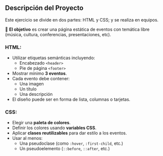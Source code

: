 ## Descripción del Proyecto

Este ejercicio se divide en dos partes: HTML y CSS; y se realiza en equipos.

🎯 **El objetivo** es crear una página estática de eventos con temática libre (música, cultura, conferencias, presentaciones, etc).

### HTML:

- Utilizar etiquetas semánticas incluyendo:
  - Encabezado `<header>`
  - Pie de página `<footer>`
- Mostrar mínimo **3 eventos**.
- Cada evento debe contener:
  - Una imagen
  - Un título
  - Una descripción
- El diseño puede ser en forma de lista, columnas o tarjetas.

### CSS:


- Elegir una **paleta de colores**.
- Definir los colores usando **variables CSS**.
- Aplicar **clases reutilizables** para dar estilo a los eventos.
- Usar al menos:
  - Una pseudoclase (como `:hover`, `:first-child`, etc.)
  - Un pseudoelemento (`::before`, `::after`, etc.)
